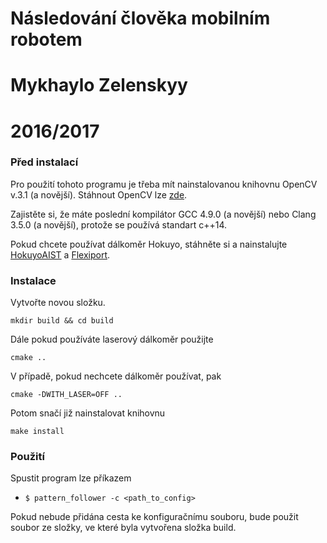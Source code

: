 # Následování člověka mobilním robotem
# Mykhaylo Zelenskyy
# 2016/2017

### Před instalací

Pro použití tohoto programu je třeba mít nainstalovanou knihovnu OpenCV v.3.1 (a novější).
Stáhnout OpenCV lze [zde](http://opencv.org/releases.html).

Zajistěte si, že máte poslední kompilátor GCC 4.9.0 (a novější) nebo Clang 3.5.0 (a novější), protože se používá standart c++14.

Pokud chcete používat dálkoměr Hokuyo, stáhněte si a nainstalujte [HokuyoAIST](https://github.com/gbiggs/hokuyoaist) a [Flexiport](https://github.com/gbiggs/flexiport).

### Instalace

Vytvořte novou složku.

```
mkdir build && cd build
```

Dále pokud používáte laserový dálkoměr použijte

```
cmake ..
```

V případě, pokud nechcete dálkoměr používat, pak

```
cmake -DWITH_LASER=OFF ..
```

Potom snačí již nainstalovat knihovnu

```
make install
```

### Použití

Spustit program lze příkazem

- `$ pattern_follower -c <path_to_config>`

Pokud nebude přidána cesta ke konfiguračnímu souboru, bude použit soubor ze složky, ve které byla vytvořena složka build.
